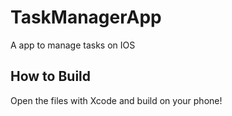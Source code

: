 # TaskManagerApp
A app to manage tasks on IOS

## How to Build

Open the files with Xcode and build on your phone!
